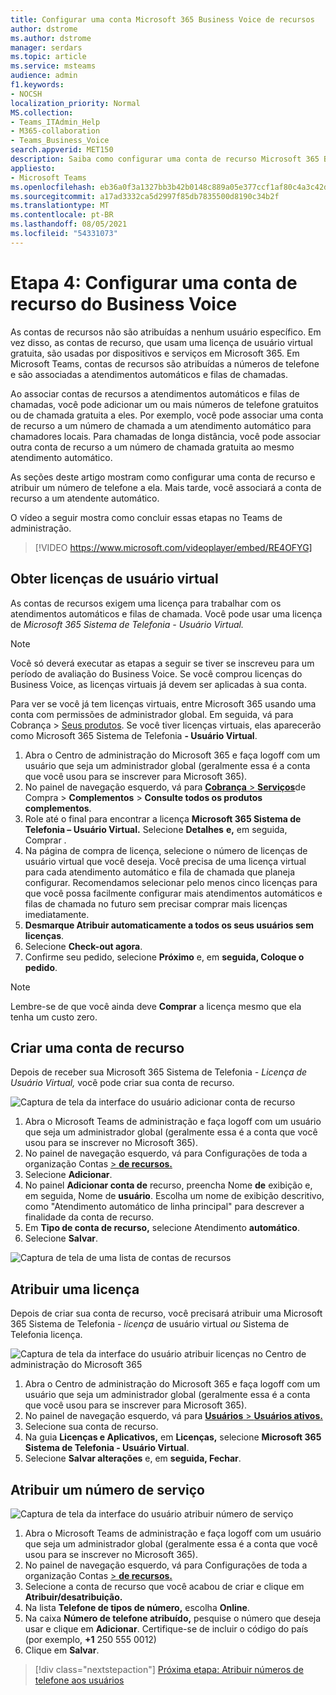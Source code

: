 ```yaml
---
title: Configurar uma conta Microsoft 365 Business Voice de recursos
author: dstrome
ms.author: dstrome
manager: serdars
ms.topic: article
ms.service: msteams
audience: admin
f1.keywords:
- NOCSH
localization_priority: Normal
MS.collection:
- Teams_ITAdmin_Help
- M365-collaboration
- Teams_Business_Voice
search.appverid: MET150
description: Saiba como configurar uma conta de recurso Microsoft 365 Business Voice para uso com os atendentes automáticos.
appliesto:
- Microsoft Teams
ms.openlocfilehash: eb36a0f3a1327bb3b42b0148c889a05e377ccf1af80c4a3c42d51299677b9692
ms.sourcegitcommit: a17ad3332ca5d2997f85db7835500d8190c34b2f
ms.translationtype: MT
ms.contentlocale: pt-BR
ms.lasthandoff: 08/05/2021
ms.locfileid: "54331073"
---
```

# <a name="step-4-set-up-a-business-voice-resource-account"></a>Etapa 4: Configurar uma conta de recurso do Business Voice

As contas de recursos não são atribuídas a nenhum usuário específico. Em vez disso, as contas de recurso, que usam uma licença de usuário virtual gratuita, são usadas por dispositivos e serviços em Microsoft 365. Em Microsoft Teams, contas de recursos são atribuídas a números de telefone e são associadas a atendimentos automáticos e filas de chamadas.

Ao associar contas de recursos a atendimentos automáticos e filas de chamadas, você pode adicionar um ou mais números de telefone gratuitos ou de chamada gratuita a eles. Por exemplo, você pode associar uma conta de recurso a um número de chamada a um atendimento automático para chamadores locais. Para chamadas de longa distância, você pode associar outra conta de recurso a um número de chamada gratuita ao mesmo atendimento automático.

As seções deste artigo mostram como configurar uma conta de recurso e atribuir um número de telefone a ela. Mais tarde, você associará a conta de recurso a um atendente automático.

O vídeo a seguir mostra como concluir essas etapas no Teams de administração.

> [!VIDEO https://www.microsoft.com/videoplayer/embed/RE4OFYG]

## <a name="obtain-virtual-user-licenses"></a>Obter licenças de usuário virtual

As contas de recursos exigem uma licença para trabalhar com os atendimentos automáticos e filas de chamada. Você pode usar uma licença de *Microsoft 365 Sistema de Telefonia - Usuário Virtual.*

> [!NOTE]
> Você só deverá executar as etapas a seguir se tiver se inscreveu para um período de avaliação do Business Voice. Se você comprou licenças do Business Voice, as licenças virtuais já devem ser aplicadas à sua conta. 
>
> Para ver se você já tem licenças virtuais, entre Microsoft 365 usando uma conta com permissões de administrador global. Em seguida, vá para Cobrança > [Seus produtos](https://admin.microsoft.com/Adminportal/Home#/subscriptions). Se você tiver licenças virtuais, elas aparecerão como Microsoft 365 Sistema de Telefonia **- Usuário Virtual**.

1. Abra o Centro de administração do Microsoft 365 e faça logoff com um usuário que seja um administrador global (geralmente essa é a conta que você usou para se inscrever para Microsoft 365).
2. No painel de navegação esquerdo, vá para <a href="https://admin.microsoft.com/Adminportal/Home#/catalog" target="_blank"> **Cobrança**  >  **Serviços**</a>de Compra  >  **Complementos**  >  **Consulte todos os produtos complementos**.
3. Role até o final para encontrar a licença **Microsoft 365 Sistema de Telefonia – Usuário Virtual.** Selecione **Detalhes** **e,** em seguida, Comprar .
4. Na página de compra de licença, selecione o número de licenças de usuário virtual que você deseja. Você precisa de uma licença virtual para cada atendimento automático e fila de chamada que planeja configurar. Recomendamos selecionar pelo menos cinco licenças para que você possa facilmente configurar mais atendimentos automáticos e filas de chamada no futuro sem precisar comprar mais licenças imediatamente.
5. **Desmarque Atribuir automaticamente a todos os seus usuários sem licenças**.
6. Selecione **Check-out agora**.
7. Confirme seu pedido, selecione **Próximo** e, em **seguida, Coloque o pedido**.

> [!NOTE]
> Lembre-se de que você ainda deve  **Comprar** a licença mesmo que ela tenha um custo zero.

## <a name="create-a-resource-account"></a>Criar uma conta de recurso

Depois de receber sua Microsoft 365 Sistema de Telefonia *- Licença de Usuário Virtual,* você pode criar sua conta de recurso.

![Captura de tela da interface do usuário adicionar conta de recurso](../media/resource-account-add.png)

1. Abra o Microsoft Teams de administração e faça logoff com um usuário que seja um administrador global (geralmente essa é a conta que você usou para se inscrever no Microsoft 365).
2. No painel de navegação esquerdo, vá para Configurações de toda a organização Contas <a href="https://admin.teams.microsoft.com/company-wide-settings/resource-accounts" target="_blank">   >  **de recursos.**</a>
3. Selecione **Adicionar**.
4. No painel **Adicionar conta de** recurso, preencha Nome **de** exibição e, em seguida, Nome de **usuário**. Escolha um nome de exibição descritivo, como "Atendimento automático de linha principal" para descrever a finalidade da conta de recurso.
5. Em **Tipo de conta de recurso,** selecione Atendimento **automático**.
6. Selecione **Salvar**.

![Captura de tela de uma lista de contas de recursos](../media/resource-accounts-auto-attendant-only-page.png)

## <a name="assign-a-license"></a>Atribuir uma licença

Depois de criar sua conta de recurso, você precisará atribuir uma Microsoft 365 Sistema de Telefonia *- licença* de usuário virtual *ou* Sistema de Telefonia licença.

![Captura de tela da interface do usuário atribuir licenças no Centro de administração do Microsoft 365](../media/resource-account-assign-virtual-user-license.png)

1. Abra o Centro de administração do Microsoft 365 e faça logoff com um usuário que seja um administrador global (geralmente essa é a conta que você usou para se inscrever para Microsoft 365).
1. No painel de navegação esquerdo, vá para <a href="https://admin.microsoft.com/Adminportal/Home#/users" target="_blank"> **Usuários**  >  **Usuários ativos.**</a>
1. Selecione sua conta de recurso.
1. Na guia **Licenças e Aplicativos,** em **Licenças,** selecione **Microsoft 365 Sistema de Telefonia - Usuário Virtual**.
1. Selecione **Salvar alterações** e, em **seguida, Fechar**.

## <a name="assign-a-service-number"></a>Atribuir um número de serviço

![Captura de tela da interface do usuário atribuir número de serviço](../media/resource-account-assign-phone-number.png)

1. Abra o Microsoft Teams de administração e faça logoff com um usuário que seja um administrador global (geralmente essa é a conta que você usou para se inscrever no Microsoft 365).
1. No painel de navegação esquerdo, vá para Configurações de toda a organização Contas <a href="https://admin.teams.microsoft.com/company-wide-settings/resource-accounts" target="_blank">   >  **de recursos.**</a>
1. Selecione a conta de recurso que você acabou de criar e clique em **Atribuir/desatribuição.**
1. Na lista **Telefone de tipos de número,** escolha **Online**.
1. Na caixa **Número de telefone atribuído,** pesquise o número que deseja usar e clique em **Adicionar**. Certifique-se de incluir o código do país (por exemplo, **+1** 250 555 0012)
1. Clique em **Salvar**.

> [!div class="nextstepaction"]
> [Próxima etapa: Atribuir números de telefone aos usuários](set-up-assign-numbers.md)
